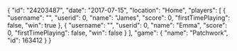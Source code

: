{
  "id": "24203487",
  "date": "2017-07-15",
  "location": "Home",
  "players": [
    {
      "username": "",
      "userid": 0,
      "name": "James",
      "score": 0,
      "firstTimePlaying": false,
      "win": true
    },
    {
      "username": "",
      "userid": 0,
      "name": "Emma",
      "score": 0,
      "firstTimePlaying": false,
      "win": false
    }
  ],
  "game": {
    "name": "Patchwork",
    "id": 163412
  }
}
